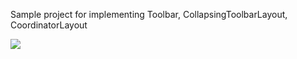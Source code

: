 Sample project for implementing Toolbar, CollapsingToolbarLayout, CoordinatorLayout

![](https://github.com/mona-baharlou/SampleToolbar/blob/master/app/src/main/res/drawable/record.gif)
